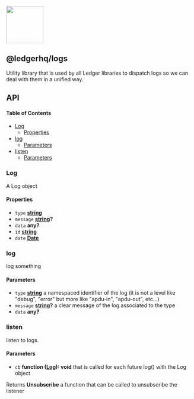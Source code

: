<img src="https://user-images.githubusercontent.com/211411/34776833-6f1ef4da-f618-11e7-8b13-f0697901d6a8.png" height="100" />

## @ledgerhq/logs

Utility library that is used by all Ledger libraries to dispatch logs so we can deal with them in a unified way.

## API

<!-- Generated by documentation.js. Update this documentation by updating the source code. -->

#### Table of Contents

-   [Log](#log)
    -   [Properties](#properties)
-   [log](#log-1)
    -   [Parameters](#parameters)
-   [listen](#listen)
    -   [Parameters](#parameters-1)

### Log

A Log object

#### Properties

-   `type` **[string](https://developer.mozilla.org/docs/Web/JavaScript/Reference/Global_Objects/String)** 
-   `message` **[string](https://developer.mozilla.org/docs/Web/JavaScript/Reference/Global_Objects/String)?** 
-   `data` **any?** 
-   `id` **[string](https://developer.mozilla.org/docs/Web/JavaScript/Reference/Global_Objects/String)** 
-   `date` **[Date](https://developer.mozilla.org/docs/Web/JavaScript/Reference/Global_Objects/Date)** 

### log

log something

#### Parameters

-   `type` **[string](https://developer.mozilla.org/docs/Web/JavaScript/Reference/Global_Objects/String)** a namespaced identifier of the log (it is not a level like "debug", "error" but more like "apdu-in", "apdu-out", etc...)
-   `message` **[string](https://developer.mozilla.org/docs/Web/JavaScript/Reference/Global_Objects/String)?** a clear message of the log associated to the type
-   `data` **any?** 

### listen

listen to logs.

#### Parameters

-   `cb` **function ([Log](#log)): void** that is called for each future log() with the Log object

Returns **Unsubscribe** a function that can be called to unsubscribe the listener
